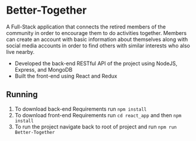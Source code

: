 # Better-Together

A Full-Stack application that connects the retired members of the community in order to encourage them to do activities together. Members can create an account with basic information about themselves along with social media accounts in order to find others with similar interests who also live nearby.

- Developed the back-end RESTful API of the project using NodeJS, Express, and MongoDB
- Built the front-end using React and Redux


## Running 

1. To download back-end Requirements run ```npm install``` 
2. To download front-end Requirements run ```cd react_app``` and then ```npm install```
3. To run the project navigate back to root of project and run ```npm run Better-Together```
